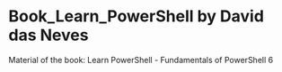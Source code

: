 # Book_Learn_PowerShell by David das Neves
Material of the book: Learn PowerShell - Fundamentals of PowerShell 6
